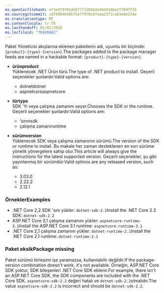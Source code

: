 ```yaml
---
ms.openlocfilehash: ef3e4f9f8145677732b9d2e66d416be277697f55
ms.sourcegitcommit: cdf5084648bf5e77970cbfeaa23f1cab3e6e234e
ms.translationtype: MT
ms.contentlocale: tr-TR
ms.lasthandoff: 02/01/2020
ms.locfileid: "76920662"
---
```


<span data-ttu-id="dcbe4-101">Paket Yöneticisi akışlarına eklenen paketlerin adı, uyumlu bir biçimde: `{product}-{type}-{version}`.</span><span class="sxs-lookup"><span data-stu-id="dcbe4-101">The packages added to the package manager feeds are named in a hackable format: `{product}-{type}-{version}`.</span></span>

- <span data-ttu-id="dcbe4-102">**ürün**</span><span class="sxs-lookup"><span data-stu-id="dcbe4-102">**product**</span></span>\
<span data-ttu-id="dcbe4-103">Yüklenecek .NET Ürün türü.</span><span class="sxs-lookup"><span data-stu-id="dcbe4-103">The type of .NET product to install.</span></span> <span data-ttu-id="dcbe4-104">Geçerli seçenekler şunlardır:</span><span class="sxs-lookup"><span data-stu-id="dcbe4-104">Valid options are:</span></span>

  - <span data-ttu-id="dcbe4-105">dotnet</span><span class="sxs-lookup"><span data-stu-id="dcbe4-105">dotnet</span></span>
  - <span data-ttu-id="dcbe4-106">aspnetcore</span><span class="sxs-lookup"><span data-stu-id="dcbe4-106">aspnetcore</span></span>

- <span data-ttu-id="dcbe4-107">**tür**</span><span class="sxs-lookup"><span data-stu-id="dcbe4-107">**type**</span></span>\
<span data-ttu-id="dcbe4-108">SDK 'Yı veya çalışma zamanını seçer.</span><span class="sxs-lookup"><span data-stu-id="dcbe4-108">Chooses the SDK or the runtime.</span></span> <span data-ttu-id="dcbe4-109">Geçerli seçenekler şunlardır:</span><span class="sxs-lookup"><span data-stu-id="dcbe4-109">Valid options are:</span></span>

  - <span data-ttu-id="dcbe4-110">'sının</span><span class="sxs-lookup"><span data-stu-id="dcbe4-110">sdk</span></span>
  - <span data-ttu-id="dcbe4-111">çalışma zamanı</span><span class="sxs-lookup"><span data-stu-id="dcbe4-111">runtime</span></span>

- <span data-ttu-id="dcbe4-112">**sürüm**</span><span class="sxs-lookup"><span data-stu-id="dcbe4-112">**version**</span></span>\
<span data-ttu-id="dcbe4-113">Yüklenecek SDK veya çalışma zamanının sürümü.</span><span class="sxs-lookup"><span data-stu-id="dcbe4-113">The version of the SDK or runtime to install.</span></span> <span data-ttu-id="dcbe4-114">Bu makale her zaman desteklenen en son sürüme yönelik yönergelere sahip olur.</span><span class="sxs-lookup"><span data-stu-id="dcbe4-114">This article will always give the instructions for the latest supported version.</span></span> <span data-ttu-id="dcbe4-115">Geçerli seçenekler, şu gibi yayınlanmış bir sürümdür:</span><span class="sxs-lookup"><span data-stu-id="dcbe4-115">Valid options are any released version, such as:</span></span>

  - <span data-ttu-id="dcbe4-116">3.0</span><span class="sxs-lookup"><span data-stu-id="dcbe4-116">3.0</span></span>
  - <span data-ttu-id="dcbe4-117">2.2</span><span class="sxs-lookup"><span data-stu-id="dcbe4-117">2.2</span></span>
  - <span data-ttu-id="dcbe4-118">2.1</span><span class="sxs-lookup"><span data-stu-id="dcbe4-118">2.1</span></span>

### <a name="examples"></a><span data-ttu-id="dcbe4-119">Örnekler</span><span class="sxs-lookup"><span data-stu-id="dcbe4-119">Examples</span></span>

- <span data-ttu-id="dcbe4-120">.NET Core 2,2 SDK 'sını yükler: `dotnet-sdk-2.2`</span><span class="sxs-lookup"><span data-stu-id="dcbe4-120">Install the .NET Core 2.2 SDK: `dotnet-sdk-2.2`</span></span>
- <span data-ttu-id="dcbe4-121">ASP.NET Core 3,1 çalışma zamanını yükler: `aspnetcore-runtime-3.1`</span><span class="sxs-lookup"><span data-stu-id="dcbe4-121">Install the ASP.NET Core 3.1 runtime: `aspnetcore-runtime-3.1`</span></span>
- <span data-ttu-id="dcbe4-122">.NET Core 2,1 çalışma zamanını yükler: `dotnet-runtime-2.1`</span><span class="sxs-lookup"><span data-stu-id="dcbe4-122">Install the .NET Core 2.1 runtime: `dotnet-runtime-2.1`</span></span>

### <a name="package-missing"></a><span data-ttu-id="dcbe4-123">Paket eksik</span><span class="sxs-lookup"><span data-stu-id="dcbe4-123">Package missing</span></span>

<span data-ttu-id="dcbe4-124">Paket sürümü birleşimi işe yaramazsa, kullanılabilir değildir.</span><span class="sxs-lookup"><span data-stu-id="dcbe4-124">If the package-version combination doesn't work, it's not available.</span></span> <span data-ttu-id="dcbe4-125">Örneğin, ASP.NET Core SDK yoktur, SDK bileşenleri .NET Core SDK eklenir.</span><span class="sxs-lookup"><span data-stu-id="dcbe4-125">For example, there isn't an ASP.NET Core SDK, the SDK components are included with the .NET Core SDK.</span></span> <span data-ttu-id="dcbe4-126">`aspnetcore-sdk-2.2` değeri hatalı ve `dotnet-sdk-2.2`olmalıdır.</span><span class="sxs-lookup"><span data-stu-id="dcbe4-126">The value `aspnetcore-sdk-2.2` is incorrect and should be `dotnet-sdk-2.2`.</span></span>
